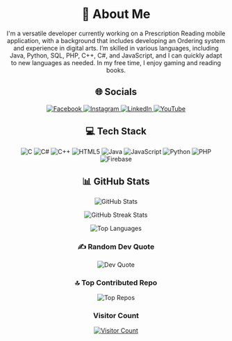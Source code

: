 <div align="center">

  <!-- About Me Section -->
  <h1>💫 About Me</h1>
  <p>
    I'm a versatile developer currently working on a Prescription Reading mobile application, with a background that includes developing an Ordering system and experience in digital arts. I’m skilled in various languages, including Java, Python, SQL, PHP, C++, C#, and JavaScript, and I can quickly adapt to new languages as needed. In my free time, I enjoy gaming and reading books.
  </p>

  <!-- Social Media Links -->
  <h2>🌐 Socials</h2>
  <p>
    <a href="https://facebook.com/Terry.Kulit">
      <img src="https://img.shields.io/badge/Facebook-%231877F2.svg?logo=Facebook&logoColor=white" alt="Facebook"/>
    </a>
    <a href="https://instagram.com/kaize.lu">
      <img src="https://img.shields.io/badge/Instagram-%23E4405F.svg?logo=Instagram&logoColor=white" alt="Instagram"/>
    </a>
    <a href="https://linkedin.com/in/Glenn%20Christian%20Terrible">
      <img src="https://img.shields.io/badge/LinkedIn-%230077B5.svg?logo=linkedin&logoColor=white" alt="LinkedIn"/>
    </a>
    <a href="https://youtube.com/@kitsio">
      <img src="https://img.shields.io/badge/YouTube-%23FF0000.svg?logo=YouTube&logoColor=white" alt="YouTube"/>
    </a>
  </p>

  <!-- Tech Stack Section -->
  <h2>💻 Tech Stack</h2>
  <p>
    <img src="https://img.shields.io/badge/c-%2300599C.svg?style=flat-square&logo=c&logoColor=white" alt="C"/>
    <img src="https://img.shields.io/badge/c%23-%23239120.svg?style=flat-square&logo=csharp&logoColor=white" alt="C#"/>
    <img src="https://img.shields.io/badge/c++-%2300599C.svg?style=flat-square&logo=c%2B%2B&logoColor=white" alt="C++"/>
    <img src="https://img.shields.io/badge/html5-%23E34F26.svg?style=flat-square&logo=html5&logoColor=white" alt="HTML5"/>
    <img src="https://img.shields.io/badge/java-%23ED8B00.svg?style=flat-square&logo=openjdk&logoColor=white" alt="Java"/>
    <img src="https://img.shields.io/badge/javascript-%23323330.svg?style=flat-square&logo=javascript&logoColor=%23F7DF1E" alt="JavaScript"/>
    <img src="https://img.shields.io/badge/python-3670A0?style=flat-square&logo=python&logoColor=ffdd54" alt="Python"/>
    <img src="https://img.shields.io/badge/php-%23777BB4.svg?style=flat-square&logo=php&logoColor=white" alt="PHP"/>
    <img src="https://img.shields.io/badge/firebase-%23039BE5.svg?style=flat-square&logo=firebase" alt="Firebase"/>
  </p>

  <!-- GitHub Stats Section -->
  <h2>📊 GitHub Stats</h2>
  <p>
    <img src="https://github-readme-stats.vercel.app/api?username=Nyek00359&theme=dark&hide_border=false&include_all_commits=false&count_private=false" alt="GitHub Stats"/>
  </p>

  <p>
    <img src="https://github-readme-streak-stats.herokuapp.com/?user=Nyek00359&theme=dark&hide_border=false" alt="GitHub Streak Stats"/>
  </p>

  <p>
    <img src="https://github-readme-stats.vercel.app/api/top-langs/?username=Nyek00359&theme=dark&hide_border=false&include_all_commits=false&count_private=false&layout=compact" alt="Top Languages"/>
  </p>

  <!-- Dev Quote Section -->
  <h3>✍️ Random Dev Quote</h3>
  <p>
    <img src="https://quotes-github-readme.vercel.app/api?type=horizontal&theme=dark" alt="Dev Quote"/>
  </p>

  <!-- Top Repos Section -->
  <h3>🔝 Top Contributed Repo</h3>
  <p>
    <img src="https://github-contributor-stats.vercel.app/api?username=Nyek00359&limit=5&theme=apprentice&combine_all_yearly_contributions=true" alt="Top Repos"/>
  </p>

  <!-- Visitor Count -->
  <h3>Visitor Count</h3>
  <p>
    <a href="https://visitcount.itsvg.in">
      <img src="https://visitcount.itsvg.in/api?id=Nyek00359&icon=0&color=6" alt="Visitor Count"/>
    </a>
  </p>

</div>

